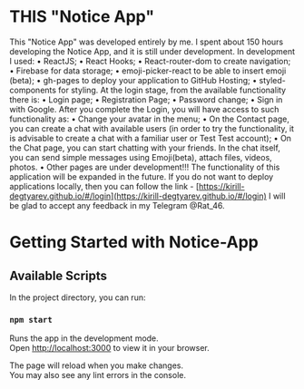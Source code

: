 # THIS "Notice App"

This "Notice App" was developed entirely by me.
I spent about 150 hours developing the Notice App, and it is still under development.
In development I used:
• ReactJS;
• React Hooks;
• React-router-dom to create navigation;
• Firebase for data storage;
• emoji-picker-react to be able to insert emoji (beta);
• gh-pages to deploy your application to GitHub Hosting;
• styled-components for styling.
At the login stage, from the available functionality there is:
• Login page;
• Registration Page;
• Password change;
• Sign in with Google.
After you complete the Login, you will have access to such functionality as:
• Change your avatar in the menu;
• On the Contact page, you can create a chat with available users (in order to try the functionality, it is advisable to create a chat with a familiar user or Test Test account);
• On the Chat page, you can start chatting with your friends. In the chat itself, you can send simple messages using Emoji(beta), attach files, videos, photos.
• Other pages are under development!!!
The functionality of this application will be expanded in the future.
If you do not want to deploy applications locally, then you can follow the link - [https://kirill-degtyarev.github.io/#/login](https://kirill-degtyarev.github.io/#/login)
I will be glad to accept any feedback in my Telegram @Rat_46.

# Getting Started with Notice-App

## Available Scripts

In the project directory, you can run:

### `npm start`

Runs the app in the development mode.\
Open [http://localhost:3000](http://localhost:3000) to view it in your browser.

The page will reload when you make changes.\
You may also see any lint errors in the console.
